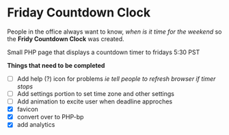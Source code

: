 Friday Countdown Clock
======================
People in the office always want to know, *when is it time for the weekend* so the **Fridy Countdown Clock** was created.

Small PHP page that displays a countdown timer to fridays 5:30 PST

**Things that need to be completed**

- [ ] Add help (?) icon for problems *ie tell people to refresh browser if timer stops*
- [ ] Add settings portion to set time zone and other settings
- [ ] Add animation to excite user when deadline approches
- [X] favicon
- [X] convert over to PHP-bp
- [X] add analytics